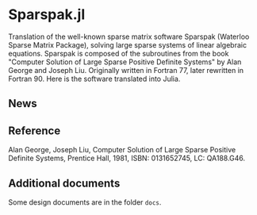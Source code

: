 # Sparspak.jl

Translation of the well-known sparse matrix software Sparspak (Waterloo Sparse Matrix Package), solving
large sparse systems of linear algebraic equations. Sparspak is composed of the
subroutines from the book "Computer Solution of Large Sparse Positive Definite
Systems" by Alan George and Joseph Liu. Originally written in Fortran 77, later
rewritten in Fortran 90. Here is the software translated into Julia.

## News



## Reference

Alan George, Joseph Liu,
Computer Solution of Large Sparse Positive Definite Systems,
Prentice Hall, 1981,
ISBN: 0131652745,
LC: QA188.G46.

## Additional documents

Some design documents are in the folder `docs`.
